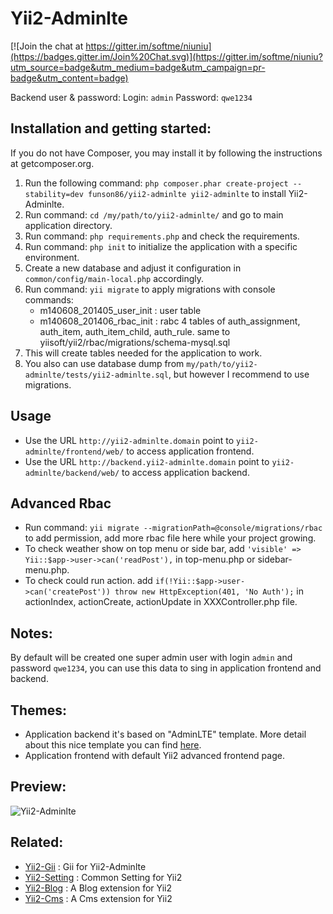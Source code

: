 Yii2-Adminlte
==========

[![Join the chat at https://gitter.im/softme/niuniu](https://badges.gitter.im/Join%20Chat.svg)](https://gitter.im/softme/niuniu?utm_source=badge&utm_medium=badge&utm_campaign=pr-badge&utm_content=badge)

Backend user & password:
Login: `admin`
Password: `qwe1234`

Installation and getting started:
---------------------------------

If you do not have Composer, you may install it by following the instructions at getcomposer.org.

1. Run the following command: `php composer.phar create-project --stability=dev funson86/yii2-adminlte yii2-adminlte` to install Yii2-Adminlte.
2. Run command: `cd /my/path/to/yii2-adminlte/` and go to main application directory.
3. Run command: `php requirements.php` and check the requirements.
4. Run command: `php init` to initialize the application with a specific environment.
5. Create a new database and adjust it configuration in `common/config/main-local.php` accordingly.
6. Run command: `yii migrate` to apply migrations with console commands:
   - m140608_201405_user_init : user table
   - m140608_201406_rbac_init : rabc 4 tables of auth_assignment, auth_item, auth_item_child, auth_rule. same to yiisoft/yii2/rbac/migrations/schema-mysql.sql
7. This will create tables needed for the application to work.
8. You also can use database dump from `my/path/to/yii2-adminlte/tests/yii2-adminlte.sql`, but however I recommend to use migrations.


Usage
-----
- Use the URL `http://yii2-adminlte.domain` point to `yii2-adminlte/frontend/web/` to access application frontend.
- Use the URL `http://backend.yii2-adminlte.domain` point to `yii2-adminlte/backend/web/` to access application backend.


Advanced Rbac
-------------
- Run command: `yii migrate --migrationPath=@console/migrations/rbac` to add permission, add more rbac file here while your project growing.
- To check weather show on top menu or side bar, add `'visible' => Yii::$app->user->can('readPost'),` in top-menu.php or sidebar-menu.php.
- To check could run action. add `if(!Yii::$app->user->can('createPost')) throw new HttpException(401, 'No Auth');` in actionIndex, actionCreate, actionUpdate in XXXController.php file.

Notes:
------

By default will be created one super admin user with login `admin` and password `qwe1234`, you can use this data to sing in application frontend and backend.

Themes:
-------
- Application backend it's based on "AdminLTE" template. More detail about this nice template you can find [here](http://www.bootstrapstage.com/admin-lte/).
- Application frontend with default Yii2 advanced frontend page.


Preview:
-------
![Yii2-Adminlte](tests/yii2-adminlte-preview.jpg)


Related:
-------
- [Yii2-Gii](https://github.com/funson86/yii2-gii) : Gii for Yii2-Adminlte
- [Yii2-Setting](https://github.com/funson86/yii2-Setting) : Common Setting for Yii2
- [Yii2-Blog](https://github.com/funson86/yii2-blog) : A Blog extension for Yii2
- [Yii2-Cms](https://github.com/funson86/yii2-cms) : A Cms extension for Yii2


